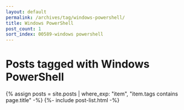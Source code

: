 ```yaml
---
layout: default
permalink: /archives/tag/windows-powershell/
title: Windows PowerShell
post_count: 1
sort_index: 00589-windows powershell
---
```

<h1 class="page-heading">Posts tagged with Windows PowerShell</h1>
{% assign posts = site.posts | where_exp: "item", "item.tags contains page.title" -%}
{%- include post-list.html -%}
